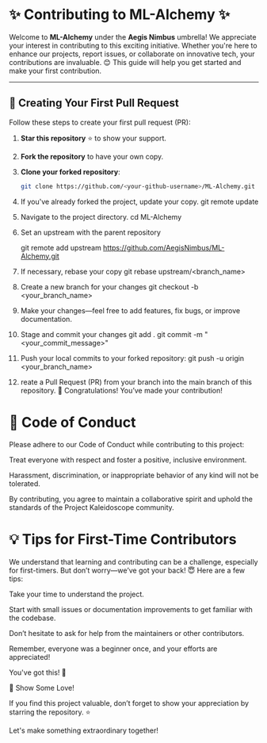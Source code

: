 # ✨ Contributing to ML-Alchemy ✨

Welcome to **ML-Alchemy** under the **Aegis Nimbus** umbrella! We appreciate your interest in contributing to this exciting initiative. Whether you're here to enhance our projects, report issues, or collaborate on innovative tech, your contributions are invaluable. 😊 This guide will help you get started and make your first contribution.

---

## 🌟 Creating Your First Pull Request

Follow these steps to create your first pull request (PR):

1. **Star this repository** ⭐ to show your support.
2. **Fork the repository** to have your own copy.
3. **Clone your forked repository**:
   ```bash
   git clone https://github.com/<your-github-username>/ML-Alchemy.git
4. If you've already forked the project, update your copy.
   git remote update
5. Navigate to the project directory.
   cd ML-Alchemy
6. Set an upstream with the parent repository

   git remote add upstream https://github.com/AegisNimbus/ML-Alchemy.git
8. If necessary, rebase your copy
   git rebase upstream/<branch_name>
9. Create a new branch for your changes
   git checkout -b <your_branch_name>
10. Make your changes—feel free to add features, fix bugs, or improve documentation.
11. Stage and commit your changes
    git add .
    git commit -m "<your_commit_message>"
12. Push your local commits to your forked repository:
    git push -u origin <your_branch_name>
13. reate a Pull Request (PR) from your branch into the main branch of this repository.
🎉 Congratulations! You’ve made your contribution!

# 🌟 Code of Conduct
Please adhere to our Code of Conduct while contributing to this project:

Treat everyone with respect and foster a positive, inclusive environment.

Harassment, discrimination, or inappropriate behavior of any kind will not be tolerated.

By contributing, you agree to maintain a collaborative spirit and uphold the standards of the Project Kaleidoscope community.

# 💡 Tips for First-Time Contributors
We understand that learning and contributing can be a challenge, especially for first-timers. But don’t worry—we’ve got your back! 😇 Here are a few tips:

Take your time to understand the project.

Start with small issues or documentation improvements to get familiar with the codebase.

Don’t hesitate to ask for help from the maintainers or other contributors.

Remember, everyone was a beginner once, and your efforts are appreciated!

You've got this! 💪


🧡 Show Some Love!

If you find this project valuable, don’t forget to show your appreciation by starring the repository. ⭐

Let's make something extraordinary together!
